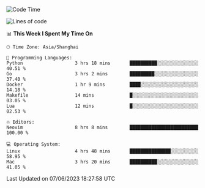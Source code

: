 <!--START_SECTION:waka-->
![Code Time](http://img.shields.io/badge/Code%20Time-1%2C384%20hrs%2056%20mins-blue)

![Lines of code](https://img.shields.io/badge/From%20Hello%20World%20I%27ve%20Written-261.4%20thousand%20lines%20of%20code-blue)

📊 **This Week I Spent My Time On** 

```text
🕑︎ Time Zone: Asia/Shanghai

💬 Programming Languages: 
Python                   3 hrs 18 mins       ██████████░░░░░░░░░░░░░░░   40.51 % 
Go                       3 hrs 2 mins        █████████░░░░░░░░░░░░░░░░   37.40 % 
Docker                   1 hr 9 mins         ████░░░░░░░░░░░░░░░░░░░░░   14.18 % 
Makefile                 14 mins             █░░░░░░░░░░░░░░░░░░░░░░░░   03.05 % 
Lua                      12 mins             █░░░░░░░░░░░░░░░░░░░░░░░░   02.53 % 

🔥 Editors: 
Neovim                   8 hrs 8 mins        █████████████████████████   100.00 % 

💻 Operating System: 
Linux                    4 hrs 48 mins       ███████████████░░░░░░░░░░   58.95 % 
Mac                      3 hrs 20 mins       ██████████░░░░░░░░░░░░░░░   41.05 % 
```


 Last Updated on 07/06/2023 18:27:58 UTC
<!--END_SECTION:waka-->
